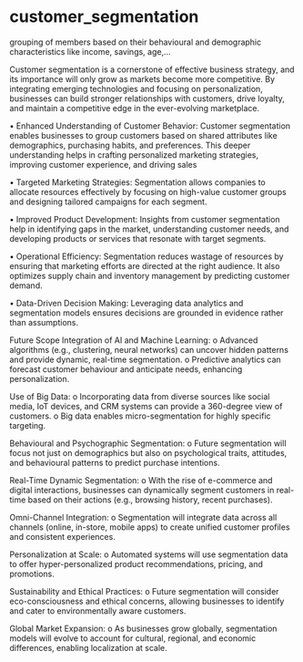 # customer_segmentation
grouping of members based on their behavioural and demographic characteristics like income, savings, age,...

Customer segmentation is a cornerstone of effective business strategy, and its importance will only grow 
as markets become more competitive. By integrating emerging technologies and focusing on 
personalization, businesses can build stronger relationships with customers, drive loyalty, and maintain a 
competitive edge in the ever-evolving marketplace. 

• Enhanced Understanding of Customer Behavior: 
Customer segmentation enables businesses to group customers based on shared attributes like 
demographics, purchasing habits, and preferences. This deeper understanding helps in crafting personalized 
marketing strategies, improving customer experience, and driving sales
 
•  Targeted Marketing Strategies: 
Segmentation allows companies to allocate resources effectively by focusing on high-value customer 
groups and designing tailored campaigns for each segment.

•  Improved Product Development: 
Insights from customer segmentation help in identifying gaps in the market, understanding customer needs, 
and developing products or services that resonate with target segments. 

•  Operational Efficiency: 
Segmentation reduces wastage of resources by ensuring that marketing efforts are directed at the right 
audience. It also optimizes supply chain and inventory management by predicting customer demand. 

•  Data-Driven Decision Making: 
Leveraging data analytics and segmentation models ensures decisions are grounded in evidence rather than 
assumptions. 


Future Scope 
Integration of AI and Machine Learning: 
o Advanced algorithms (e.g., clustering, neural networks) can uncover hidden patterns and 
provide dynamic, real-time segmentation. 
o Predictive analytics can forecast customer behaviour and anticipate needs, enhancing 
personalization.
 
 Use of Big Data: 
o Incorporating data from diverse sources like social media, IoT devices, and CRM systems 
can provide a 360-degree view of customers. 
o Big data enables micro-segmentation for highly specific targeting. 

Behavioural and Psychographic Segmentation: 
o Future segmentation will focus not just on demographics but also on psychological traits, 
attitudes, and behavioural patterns to predict purchase intentions. 

Real-Time Dynamic Segmentation: 
o With the rise of e-commerce and digital interactions, businesses can dynamically segment 
customers in real-time based on their actions (e.g., browsing history, recent purchases). 

Omni-Channel Integration: 
o Segmentation will integrate data across all channels (online, in-store, mobile apps) to create 
unified customer profiles and consistent experiences. 

Personalization at Scale: 
o Automated systems will use segmentation data to offer hyper-personalized product 
recommendations, pricing, and promotions. 

Sustainability and Ethical Practices: 
o Future segmentation will consider eco-consciousness and ethical concerns, allowing 
businesses to identify and cater to environmentally aware customers. 

 Global Market Expansion: 
o As businesses grow globally, segmentation models will evolve to account for cultural, 
regional, and economic differences, enabling localization at scale.
